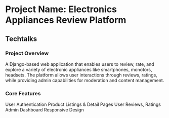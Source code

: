 <h1>Project Name: Electronics Appliances Review Platform</h1>
<h2> Techtalks </h2>
 <h3>Project Overview</h3>
A Django-based web application that enables users to review, rate,
and explore a variety of electronic appliances like smartphones, monotors, headsets. 
The platform allows user interactions through reviews, ratings,
while providing admin capabilities for moderation and content management.

<h3>Core Features</h3>
User Authentication
Product Listings & Detail Pages
User Reviews, Ratings
Admin Dashboard
Responsive Design
